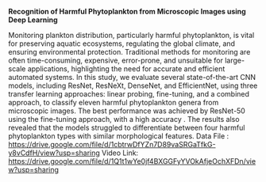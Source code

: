 **Recognition of Harmful Phytoplankton from Microscopic Images using Deep Learning**

Monitoring plankton distribution, particularly harmful phytoplankton, is vital for preserving aquatic ecosystems, regulating the global climate, and ensuring environmental protection. Traditional methods for monitoring are often time-consuming, expensive, error-prone, and unsuitable for large-scale applications, highlighting the need for accurate and efficient automated systems. In this study, we evaluate several state-of-the-art CNN models, including ResNet, ResNeXt, DenseNet, and EfficientNet, using three transfer learning approaches: linear probing, fine-tuning, and a combined approach, to classify eleven harmful phytoplankton genera from microscopic images. The best performance was achieved by ResNet-50 using the fine-tuning approach, with a high accuracy . The results also revealed that the models struggled to differentiate between four harmful phytoplankton types with similar morphological features.
Data File : https://drive.google.com/file/d/1cbtrwDfYZn7D89vaSRGaTfkG-y8vCdfH/view?usp=sharing
Video Link: https://drive.google.com/file/d/1Q1t1wYe0jf4BXGGFyYVOkAfjeOchXFDn/view?usp=sharing

